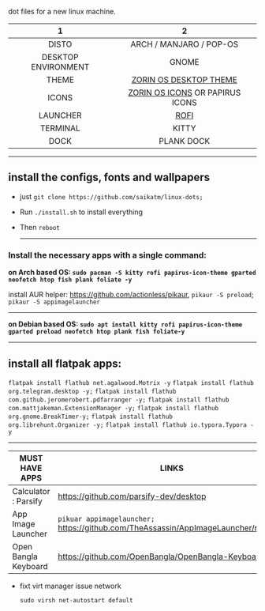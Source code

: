 dot files for a new linux machine.

|       1			  |   	2	              |
| :-----------------: | :-----------------------------: |
|        DISTO        |   ARCH / MANJARO / POP-OS   |
| DESKTOP ENVIRONMENT |              GNOME              |
|        THEME        | [ZORIN OS DESKTOP THEME](https://github.com/ZorinOS/zorin-desktop-themes) |
|        ICONS        | [ZORIN OS ICONS](https://github.com/ZorinOS/zorin-icon-themes) OR PAPIRUS ICONS |
| LAUNCHER | [ROFI](https://github.com/davatorium/rofi) |
| TERMINAL | KITTY |
| DOCK | PLANK DOCK |

---

## install the configs, fonts and wallpapers

- just `git clone https://github.com/saikatm/linux-dots;`

- Run  `./install.sh` to install everything

- Then `reboot`

  ---

  

### Install the necessary apps with a single command: 

**on Arch based OS: `sudo pacman -S kitty rofi papirus-icon-theme gparted neofetch htop fish plank foliate -y`**

install AUR helper: https://github.com/actionless/pikaur, `pikaur -S preload`; `pikaur -S appimagelauncher`

---

**on Debian based OS: `sudo apt install kitty rofi papirus-icon-theme gparted preload neofetch htop plank fish foliate-y`**

---

## install all flatpak apps: 

`flatpak install flathub net.agalwood.Motrix -y`
`flatpak install flathub org.telegram.desktop -y;`
`flatpak install flathub com.github.jeromerobert.pdfarranger -y;`
`flatpak install flathub com.mattjakeman.ExtensionManager -y;`
`flatpak install flathub org.gnome.BreakTimer-y;`
`flatpak install flathub org.librehunt.Organizer -y;`
`flatpak install flathub io.typora.Typora -y`

---

| MUST HAVE APPS       | LINKS                                                        |
| -------------------- | ------------------------------------------------------------ |
| Calculator : Parsify | https://github.com/parsify-dev/desktop                       |
| App Image Launcher   | `pikuar appimagelauncher;` https://github.com/TheAssassin/AppImageLauncher/releases |
| Open Bangla Keyboard | https://github.com/OpenBangla/OpenBangla-Keyboard            |

- fixt virt manager issue network

  `sudo virsh net-autostart default`
